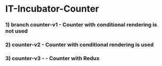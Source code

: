 # IT-Incubator-Counter #
### 1) branch counter-v1 - Counter with **conditional rendering** is not used ###
### 2) counter-v2 - Counter with **conditional rendering** is used ###
### 3) counter-v3 -  - Counter with **Redux** ###
